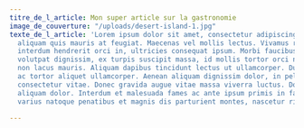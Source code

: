 ```yaml
---
titre_de_l_article: Mon super article sur la gastronomie
image_de_couverture: "/uploads/desert-island-1.jpg"
texte_de_l_article: 'Lorem ipsum dolor sit amet, consectetur adipiscing elit. Nulla
  aliquam quis mauris at feugiat. Maecenas vel mollis lectus. Vivamus risus libero,
  interdum hendrerit orci in, ultricies consequat ipsum. Morbi faucibus, urna egestas
  volutpat dignissim, ex turpis suscipit massa, id mollis tortor orci non ante. Nunc
  non lacus mauris. Aliquam dapibus tincidunt lectus ut ullamcorper. Duis vitae augue
  ac tortor aliquet ullamcorper. Aenean aliquam dignissim dolor, in pellentesque magna
  consectetur vitae. Donec gravida augue vitae massa viverra luctus. Donec fermentum
  aliquam dolor. Interdum et malesuada fames ac ante ipsum primis in faucibus. Orci
  varius natoque penatibus et magnis dis parturient montes, nascetur ridiculus mus. '

---
```


